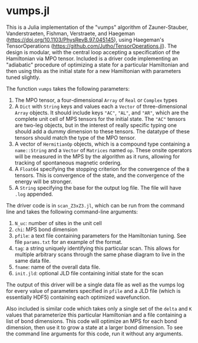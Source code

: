# vumps.jl
This is a Julia implementation of the "vumps" algorithm of Zauner-Stauber, Vanderstraeten, Fishman, Verstraete, and Haegeman (https://doi.org/10.1103/PhysRevB.97.045145), using Haegeman's TensorOperations (https://github.com/Jutho/TensorOperations.jl).
The design is modular, with the central loop accepting a specification of the Hamiltonian via MPO tensor.
Included is a driver code implementing an "adiabatic" procedure of optimizing a state for a particular Hamiltonian and then using this as the initial state for a new Hamiltonian with parameters tuned slightly.

The function `vumps` takes the following parameters:
1. The MPO tensor, a four-dimensional `Array` of `Real` or `Complex` types
1. A `Dict` with `String` keys and values each a `Vector` of three-dimensional `Array` objects. It should include keys `"AC"`, `"AL"`, and `"AR"`, which are the complete unit cell of MPS tensors for the initial state.
The `"AC"` tensors are two-leg objects, but in the interest of really specific typing one should add a dummy dimension to these tensors.
The datatype of these tensors should match the type of the MPO tensor.
1. A vector of `HermitianOp` objects, which is a compound type containing a `name::String` and a `Vector` of `Matrices` named `op`.
These onsite operators will be measured in the MPS by the algorithm as it runs, allowing for tracking of spontaneous magnetic ordering.
1. A `Float64` specifying the stopping criterion for the convergence of the `B` tensors.
This is convergence of the state, and the convergence of the energy will be stronger.
1. A `String` specifying the base for the output log file. The file will have `.log` appended.

The driver code is in `scan_Z3xZ3.jl`, which can be run from the command line and takes the following command-line arguments:
1. `N_uc`: number of sites in the unit cell
1. `chi`: MPS bond dimension
1. `pfile`: a text file containing parameters for the Hamiltonian tuning.
See file `params.txt` for an example of the format.
1. `tag`: a string uniquely identifying this particular scan.
This allows for multiple arbitrary scans through the same phase diagram to live in the same data file.
1. `fname`: name of the overall data file.
1. `init.jld`: optional JLD file containing initial state for the scan

The output of this driver will be a single data file as well as the vumps log for every value of parameters specified in `pfile` and a JLD file (which is essentially HDF5) containing each optimized wavefunction.

Also included is similar code which takes only a single set of the `delta` and `K` values that parameterize this particular Hamiltonian and a file containing a list of bond dimensions.
This code will optimize an MPS for each bond dimension, then use it to grow a state at a larger bond dimension.
To see the command line arguments for this code, run it without any arguments. 
